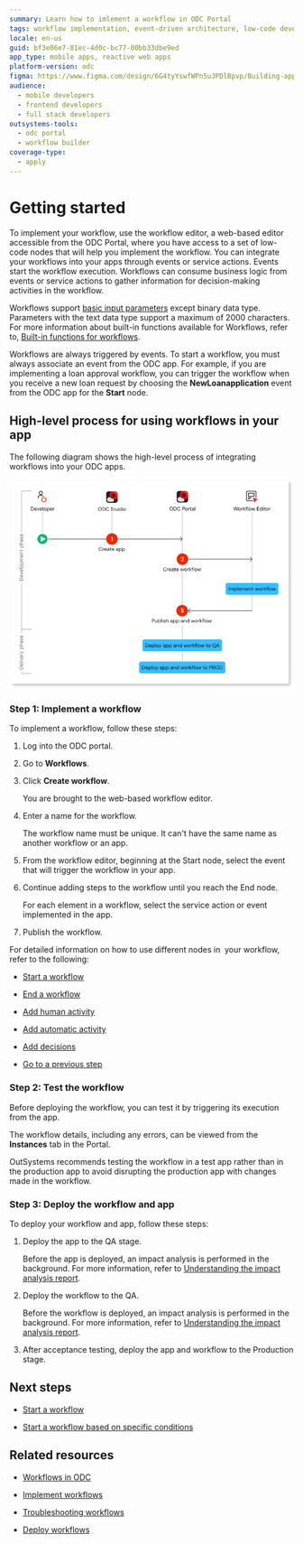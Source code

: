 ```yaml
---
summary: Learn how to imlement a workflow in ODC Portal
tags: workflow implementation, event-driven architecture, low-code development, workflow automation, odc platform
locale: en-us
guid: bf3e06e7-81ec-4d0c-bc77-00bb33dbe9ed
app_type: mobile apps, reactive web apps
platform-version: odc
figma: https://www.figma.com/design/6G4tyYswfWPn5uJPDlBpvp/Building-apps?node-id=5631-781
audience:
  - mobile developers
  - frontend developers
  - full stack developers
outsystems-tools:
  - odc portal
  - workflow builder
coverage-type:
  - apply
---
```


# Getting started

To implement your workflow, use the workflow editor, a web-based editor accessible from the ODC Portal, where you have access to a set of low-code nodes that will help you implement the workflow. You can integrate your workflows into your apps through events or service actions. Events start the workflow execution. Workflows can consume business logic from events or service actions to gather information for decision-making activities in the workflow.

<div class="info" markdown="1">

Workflows support [basic input parameters](../data/data-types.md) except binary data type. Parameters with the text data type support a maximum of 2000 characters. For more information about built-in functions available for Workflows, refer to, [Built-in functions for workflows](built-in-functions.md).

</div>

Workflows are always triggered by events. To start a workflow, you must always associate an event from the ODC app. For example, if you are implementing a loan approval workflow, you can trigger the workflow when you receive a new loan request by choosing the **NewLoanapplication** event from the ODC app for the **Start** node.

## High-level process for using workflows in your app

The following diagram shows the high-level process of integrating workflows into your ODC apps.

![Diagram of high-level process for using workflows in your app](images/workflow-high-level-process-diag.png "High-level process for using workflows in your app")

### Step 1: Implement a workflow

To implement a workflow, follow these steps:

1. Log into the ODC portal.

1. Go to **Workflows**.

1. Click **Create workflow**.

    You are brought to the web-based workflow editor.

1. Enter a name for the workflow.

    <div class="info" markdown="1">

    The workflow name must be unique. It can't have the same name as another workflow or an app.

    </div>

1. From the workflow editor, beginning at the Start node, select the event that will trigger the workflow in your app.

1. Continue adding steps to the workflow until you reach the End node.

    For each element in a workflow, select the service action or event implemented in the app.

1. Publish the workflow.

For detailed information on how to use different nodes in  your workflow, refer to the following:

* [Start a workflow](start-workflow.md)

* [End a workflow](end-workflow.md)

* [Add human activity](add-human-activity.md)

* [Add automatic activity](add-automatic-activity.md)

* [Add decisions](add-decisions.md)

* [Go to a previous step](go-to-previous-step.md)

### Step 2: Test the workflow

Before deploying the workflow, you can test it by triggering its execution from the app.

The workflow details, including any errors, can be viewed from the **Instances** tab in the Portal.

<div class="info" markdown="1">

OutSystems recommends testing the workflow in a test app rather than in the production app to avoid disrupting the production app with changes made in the workflow.

</div>

### Step 3: Deploy the workflow and app

To deploy your workflow and app, follow these steps:

1. Deploy the app to the QA stage.

    <div class="info" markdown="1">

    Before the app is deployed, an impact analysis is performed in the background. For more information, refer to [Understanding the impact analysis report](../../deploying-apps/deploy-apps.md#understanding-the-impact-analysis-report).

    </div>

1. Deploy the workflow to the QA.

    <div class="info" markdown="1">

    Before the workflow is deployed, an impact analysis is performed in the background. For more information, refer to [Understanding the impact analysis report](../../deploying-apps/deploy-apps.md#understanding-the-impact-analysis-report).

    </div>

1. After acceptance testing, deploy the app and workflow to the Production stage.

## Next steps

* [Start a workflow](start-workflow.md)

* [Start a workflow based on specific conditions](add-conditional-start.md)

## Related resources

* [Workflows in ODC](workflows-in-odc.md)

* [Implement workflows](workflow-components.md)

* [Troubleshooting workflows](troubleshooting-workflows.md)

* [Deploy workflows](../../deploying-apps/deploy-apps.md)
